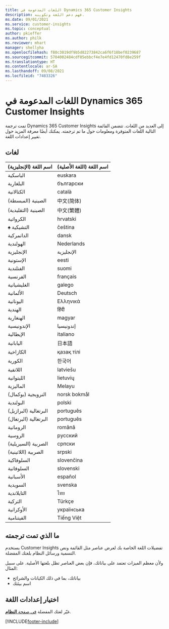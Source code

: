 ```yaml
---
title: اللغات المدعومة في Dynamics 365 Customer Insights
description: فهم دعم اللغة وتكوينه.
ms.date: 09/01/2021
ms.service: customer-insights
ms.topic: conceptual
author: pkieffer
ms.author: philk
ms.reviewer: mhart
manager: shellyha
ms.openlocfilehash: f80c3019df9b5d82273842ca6f6f18bef0239687
ms.sourcegitcommit: 5704002484cdf85ebbcf4e7e4fd12470fd8e259f
ms.translationtype: HT
ms.contentlocale: ar-SA
ms.lasthandoff: 09/08/2021
ms.locfileid: "7483326"
---
```

# <a name="supported-languages-for-dynamics-365-customer-insights"></a>اللغات المدعومة في Dynamics 365 Customer Insights

تمت ترجمة Dynamics 365 Customer Insights إلى العديد من اللغات. تتضمن القائمة التالية اللغات المتوفرة ومعلومات حول ما تم ترجمته. يمكنك أيضًا معرفة المزيد حول تغيير إعدادات اللغة. 

## <a name="languages"></a>لغات

| اسم اللغة (الإنجليزية)|  اسم اللغة (اللغة الأصلية) |
| ------------- | ------------- |
| الباسكية | euskara |
| البلغارية | български |
| الكتالانية | català |
| الصينية (المبسطة) | 中文(简体) |
| الصينية (التقليدية) | 中文(繁體) |
| ‏‏الكرواتية | hrvatski |
| ♠ التشيكية | čeština |
| الدانمركية | dansk |
| الهولندية | Nederlands |
| الإنجليزية | الإنجليزية |
| الإستونية | eesti |
| الفنلندية | suomi |
| الفرنسية | français |
| الغليشيانية | galego |
| الألمانية | Deutsch |
| اليونانية | Ελληνικά |
| الهندية | हिंदी |
| الهنغارية | magyar |
| الإندونيسية | إندونيسيا |
| الإيطالية | italiano |
| اليابانية | 日本語 |
| الكازاخية | қазақ тілі |
| الكورية | 한국어 |
| اللاتفية | latviešu |
| الليتوانية | lietuvių |
| الماليزية | Melayu |
| النرويجية (بوكمال) | norsk bokmål |
| البولندية | polski |
| البرتغالية (البرازيل)‏ | português |
| البرتغالية (البرتغال) | português |
| الرومانية | română |
| الروسية | pусский |
| الصربية (السيريلية) | српски |
| الصربية (اللاتينية) | srpski |
| السلوفاكية | slovenčina |
| السلوفانية | slovenski |
| الأسبانية | español |
| السويدية | svenska |
| التايلاندية | ไทย |
| التركية | Türkçe |
| الأوكرانية | українська |
| الفيتنامية‬ | Tiếng Việt |

## <a name="whats-translated"></a>ما الذي تمت ترجمته

يستخدم Customer Insights تفضيلات اللغة الخاصة بك لعرض عناصر مثل القائمة ونص التسمية ورسائل النظام بلغتك المفضلة.

ولأن معظم الميزات تعتمد على بياناتك، فإن بعض العناصر تظل بلغتها الأصلية. على سبيل المثال:

- بياناتك، بما في ذلك الكيانات والشرائح
- اسم بيئتك

## <a name="choose-your-language-settings"></a>اختيار إعدادات اللغة  

غيّر لغتك المفضلة [في صفحة **النظام**](system.md).


[!INCLUDE[footer-include](../includes/footer-banner.md)]